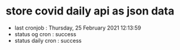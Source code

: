 # store covid daily api as json data

- last cronjob : Thursday, 25 February 2021 12:13:59
- status og cron : success
- status daily cron : success
      
      